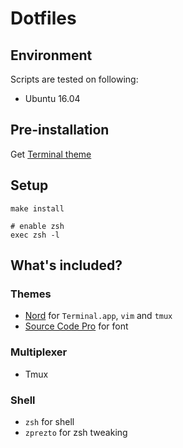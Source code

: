 Dotfiles
===

## Environment

Scripts are tested on following:

- Ubuntu 16.04

## Pre-installation

Get [Terminal theme](https://github.com/arcticicestudio/nord-terminal-app)

## Setup

```
make install

# enable zsh
exec zsh -l
```

## What's included?

### Themes
- [Nord](https://www.nordtheme.com/) for `Terminal.app`, `vim` and `tmux`
- [Source Code Pro](https://adobe-fonts.github.io/source-code-pro/) for font

### Multiplexer
- Tmux

### Shell
- `zsh` for shell
- `zprezto` for zsh tweaking
